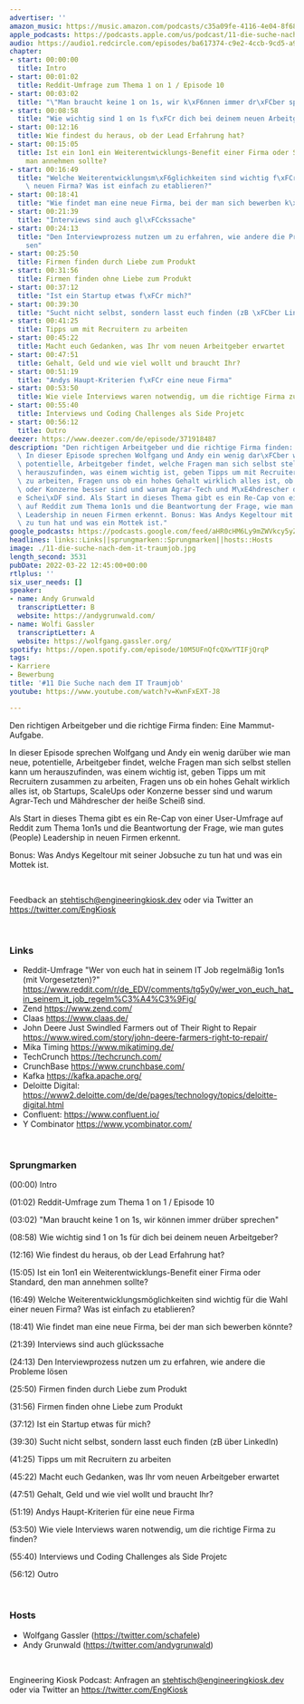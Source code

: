 ```yaml
---
advertiser: ''
amazon_music: https://music.amazon.com/podcasts/c35a09fe-4116-4e04-8f68-77d61b112e46/episodes/49daa46d-676a-41b2-80c4-224a6a10f42e/engineering-kiosk-11-die-suche-nach-dem-it-traumjob
apple_podcasts: https://podcasts.apple.com/us/podcast/11-die-suche-nach-dem-it-traumjob/id1603082924?i=1000554856777
audio: https://audio1.redcircle.com/episodes/ba617374-c9e2-4ccb-9cd5-a90cda8b62a7/stream.mp3
chapter:
- start: 00:00:00
  title: Intro
- start: 00:01:02
  title: Reddit-Umfrage zum Thema 1 on 1 / Episode 10
- start: 00:03:02
  title: "\"Man braucht keine 1 on 1s, wir k\xF6nnen immer dr\xFCber sprechen\""
- start: 00:08:58
  title: "Wie wichtig sind 1 on 1s f\xFCr dich bei deinem neuen Arbeitgeber?"
- start: 00:12:16
  title: Wie findest du heraus, ob der Lead Erfahrung hat?
- start: 00:15:05
  title: Ist ein 1on1 ein Weiterentwicklungs-Benefit einer Firma oder Standard, den
    man annehmen sollte?
- start: 00:16:49
  title: "Welche Weiterentwicklungsm\xF6glichkeiten sind wichtig f\xFCr die Wahl einer\
    \ neuen Firma? Was ist einfach zu etablieren?"
- start: 00:18:41
  title: "Wie findet man eine neue Firma, bei der man sich bewerben k\xF6nnte?"
- start: 00:21:39
  title: "Interviews sind auch gl\xFCckssache"
- start: 00:24:13
  title: "Den Interviewprozess nutzen um zu erfahren, wie andere die Probleme l\xF6\
    sen"
- start: 00:25:50
  title: Firmen finden durch Liebe zum Produkt
- start: 00:31:56
  title: Firmen finden ohne Liebe zum Produkt
- start: 00:37:12
  title: "Ist ein Startup etwas f\xFCr mich?"
- start: 00:39:30
  title: "Sucht nicht selbst, sondern lasst euch finden (zB \xFCber LinkedIn)"
- start: 00:41:25
  title: Tipps um mit Recruitern zu arbeiten
- start: 00:45:22
  title: Macht euch Gedanken, was Ihr vom neuen Arbeitgeber erwartet
- start: 00:47:51
  title: Gehalt, Geld und wie viel wollt und braucht Ihr?
- start: 00:51:19
  title: "Andys Haupt-Kriterien f\xFCr eine neue Firma"
- start: 00:53:50
  title: Wie viele Interviews waren notwendig, um die richtige Firma zu finden?
- start: 00:55:40
  title: Interviews und Coding Challenges als Side Projetc
- start: 00:56:12
  title: Outro
deezer: https://www.deezer.com/de/episode/371918487
description: "Den richtigen Arbeitgeber und die richtige Firma finden: Eine Mammut-Aufgabe.\
  \ In dieser Episode sprechen Wolfgang und Andy ein wenig dar\xFCber wie man neue,\
  \ potentielle, Arbeitgeber findet, welche Fragen man sich selbst stellen kann um\
  \ herauszufinden, was einem wichtig ist, geben Tipps um mit Recruitern zusammen\
  \ zu arbeiten, Fragen uns ob ein hohes Gehalt wirklich alles ist, ob Startups, ScaleUps\
  \ oder Konzerne besser sind und warum Agrar-Tech und M\xE4hdrescher der hei\xDF\
  e Schei\xDF sind. Als Start in dieses Thema gibt es ein Re-Cap von einer User-Umfrage\
  \ auf Reddit zum Thema 1on1s und die Beantwortung der Frage, wie man gutes (People)\
  \ Leadership in neuen Firmen erkennt. Bonus: Was Andys Kegeltour mit seiner Jobsuche\
  \ zu tun hat und was ein Mottek ist."
google_podcasts: https://podcasts.google.com/feed/aHR0cHM6Ly9mZWVkcy5yZWRjaXJjbGUuY29tLzBlY2ZkZmQ3LWZkYTEtNGMzZC05NTE1LTQ3NjcyN2Y5ZGY1ZQ/episode/MmZjNzUwNTYtZDEwZC00OTdiLTk2MTMtNDQ3ODI3Zjk1Nzg2?sa=X&ved=0CAUQkfYCahcKEwi4xMSxj4L4AhUAAAAAHQAAAAAQNQ
headlines: links::Links||sprungmarken::Sprungmarken||hosts::Hosts
image: ./11-die-suche-nach-dem-it-traumjob.jpg
length_second: 3531
pubDate: 2022-03-22 12:45:00+00:00
rtlplus: ''
six_user_needs: []
speaker:
- name: Andy Grunwald
  transcriptLetter: B
  website: https://andygrunwald.com/
- name: Wolfi Gassler
  transcriptLetter: A
  website: https://wolfgang.gassler.org/
spotify: https://open.spotify.com/episode/10M5UFnQfcQXwYTIFjQrqP
tags:
- Karriere
- Bewerbung
title: '#11 Die Suche nach dem IT Traumjob'
youtube: https://www.youtube.com/watch?v=KwnFxEXT-J8

---
```

<p>Den richtigen Arbeitgeber und die richtige Firma finden: Eine Mammut-Aufgabe.</p><p>In dieser Episode sprechen Wolfgang und Andy ein wenig darüber wie man neue, potentielle, Arbeitgeber findet, welche Fragen man sich selbst stellen kann um herauszufinden, was einem wichtig ist, geben Tipps um mit Recruitern zusammen zu arbeiten, Fragen uns ob ein hohes Gehalt wirklich alles ist, ob Startups, ScaleUps oder Konzerne besser sind und warum Agrar-Tech und Mähdrescher der heiße Scheiß sind.</p><p>Als Start in dieses Thema gibt es ein Re-Cap von einer User-Umfrage auf Reddit zum Thema 1on1s und die Beantwortung der Frage, wie man gutes (People) Leadership in neuen Firmen erkennt.</p><p>Bonus: Was Andys Kegeltour mit seiner Jobsuche zu tun hat und was ein Mottek ist.</p><p><br></p><p>Feedback an <a href="mailto:stehtisch@engineeringkiosk.dev" rel="nofollow">stehtisch@engineeringkiosk.dev</a> oder via Twitter an <a href="https://twitter.com/EngKiosk" rel="nofollow">https://twitter.com/EngKiosk</a></p><p><br></p><h3 id="links">Links</h3><ul><li>Reddit-Umfrage &#34;Wer von euch hat in seinem IT Job regelmäßig 1on1s (mit Vorgesetzten)?&#34; <a href="https://www.reddit.com/r/de_EDV/comments/tg5y0y/wer_von_euch_hat_in_seinem_it_job_regelm%C3%A4%C3%9Fig/" rel="nofollow">https://www.reddit.com/r/de_EDV/comments/tg5y0y/wer_von_euch_hat_in_seinem_it_job_regelm%C3%A4%C3%9Fig/</a></li><li>Zend <a href="https://www.zend.com/" rel="nofollow">https://www.zend.com/</a></li><li>Claas <a href="https://www.claas.de/" rel="nofollow">https://www.claas.de/</a></li><li>John Deere Just Swindled Farmers out of Their Right to Repair <a href="https://www.wired.com/story/john-deere-farmers-right-to-repair/" rel="nofollow">https://www.wired.com/story/john-deere-farmers-right-to-repair/</a></li><li>Mika Timing <a href="https://www.mikatiming.de/" rel="nofollow">https://www.mikatiming.de/</a></li><li>TechCrunch <a href="https://techcrunch.com/" rel="nofollow">https://techcrunch.com/</a></li><li>CrunchBase <a href="https://www.crunchbase.com/" rel="nofollow">https://www.crunchbase.com/</a></li><li>Kafka <a href="https://kafka.apache.org/" rel="nofollow">https://kafka.apache.org/</a></li><li>Deloitte Digital: <a href="https://www2.deloitte.com/de/de/pages/technology/topics/deloitte-digital.html" rel="nofollow">https://www2.deloitte.com/de/de/pages/technology/topics/deloitte-digital.html</a></li><li>Confluent: <a href="https://www.confluent.io/" rel="nofollow">https://www.confluent.io/</a></li><li>Y Combinator <a href="https://www.ycombinator.com/" rel="nofollow">https://www.ycombinator.com/</a></li></ul><p><br></p><h3 id="sprungmarken">Sprungmarken</h3><p>(00:00) Intro</p><p>(01:02) Reddit-Umfrage zum Thema 1 on 1 / Episode 10</p><p>(03:02) &#34;Man braucht keine 1 on 1s, wir können immer drüber sprechen&#34;</p><p>(08:58) Wie wichtig sind 1 on 1s für dich bei deinem neuen Arbeitgeber?</p><p>(12:16) Wie findest du heraus, ob der Lead Erfahrung hat?</p><p>(15:05) Ist ein 1on1 ein Weiterentwicklungs-Benefit einer Firma oder Standard, den man annehmen sollte?</p><p>(16:49) Welche Weiterentwicklungsmöglichkeiten sind wichtig für die Wahl einer neuen Firma? Was ist einfach zu etablieren?</p><p>(18:41) Wie findet man eine neue Firma, bei der man sich bewerben könnte?</p><p>(21:39) Interviews sind auch glückssache</p><p>(24:13) Den Interviewprozess nutzen um zu erfahren, wie andere die Probleme lösen</p><p>(25:50) Firmen finden durch Liebe zum Produkt</p><p>(31:56) Firmen finden ohne Liebe zum Produkt</p><p>(37:12) Ist ein Startup etwas für mich?</p><p>(39:30) Sucht nicht selbst, sondern lasst euch finden (zB über LinkedIn)</p><p>(41:25) Tipps um mit Recruitern zu arbeiten</p><p>(45:22) Macht euch Gedanken, was Ihr vom neuen Arbeitgeber erwartet</p><p>(47:51) Gehalt, Geld und wie viel wollt und braucht Ihr?</p><p>(51:19) Andys Haupt-Kriterien für eine neue Firma</p><p>(53:50) Wie viele Interviews waren notwendig, um die richtige Firma zu finden?</p><p>(55:40) Interviews und Coding Challenges als Side Projetc</p><p>(56:12) Outro</p><p><br></p><h3 id="hosts">Hosts</h3><ul><li>Wolfgang Gassler (<a href="https://twitter.com/schafele" rel="nofollow">https://twitter.com/schafele</a>)</li><li>Andy Grunwald (<a href="https://twitter.com/andygrunwald" rel="nofollow">https://twitter.com/andygrunwald</a>)</li></ul><p><br></p><p>Engineering Kiosk Podcast: Anfragen an <a href="mailto:stehtisch@engineeringkiosk.dev" rel="nofollow">stehtisch@engineeringkiosk.dev</a> oder via Twitter an <a href="https://twitter.com/EngKiosk" rel="nofollow">https://twitter.com/EngKiosk</a></p>